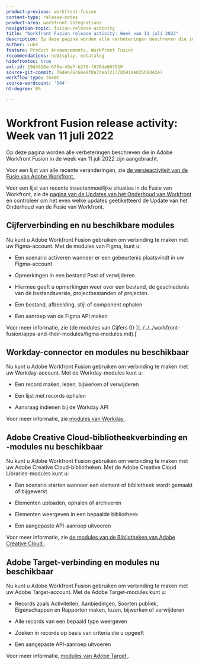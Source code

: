 ```yaml
---
product-previous: workfront-fusion
content-type: release-notes
product-area: workfront-integrations
navigation-topic: fusion-release-activity
title: "Workfront Fusion release activity: Week van 11 juli 2022"
description: Op deze pagina worden alle verbeteringen beschreven die in Adobe Workfront Fusion in de week van 11 juli 2022 zijn aangebracht.
author: Luke
feature: Product Announcements, Workfront Fusion
recommendations: noDisplay, noCatalog
hidefromtoc: true
exl-id: 19d4610a-670a-49e7-b276-f670de867910
source-git-commit: 76deb76c66e8f8a7dea721378591ae035b8d42e7
workflow-type: tm+mt
source-wordcount: '344'
ht-degree: 0%

---
```


# Workfront Fusion release activity: Week van 11 juli 2022

Op deze pagina worden alle verbeteringen beschreven die in Adobe Workfront Fusion in de week van 11 juli 2022 zijn aangebracht.

Voor een lijst van alle recente veranderingen, zie [ de versieactiviteit van de Fusie van Adobe Workfront ](../../../product-announcements/product-releases/fusion-release-activity/fusion-release-activity.md).

Voor een lijst van recente insectenmoeilijke situaties in de Fusie van Workfront, zie de [ pagina van de Updates van het Onderhoud van Workfront ](https://experienceleague.adobe.com/docs/workfront-known-issues/releases/current-updates.html) en controleer om het even welke updates geëtiketteerd de Update van het Onderhoud van de Fusie van Workfront.

## Cijferverbinding en nu beschikbare modules

Nu kunt u Adobe Workfront Fusion gebruiken om verbinding te maken met uw Figma-account. Met de modules van Figma, kunt u:

* Een scenario activeren wanneer er een gebeurtenis plaatsvindt in uw Figma-account

* Opmerkingen in een bestand Post of verwijderen

* Hiermee geeft u opmerkingen weer over een bestand, de geschiedenis van de bestandsversie, projectbestanden of projecten.

* Een bestand, afbeelding, stijl of component ophalen

* Een aanroep van de Figma API maken


Voor meer informatie, zie {de modules van Cijfers 0} ](../../../workfront-fusion/apps-and-their-modules/figma-modules.md).[

## Workday-connector en modules nu beschikbaar

Nu kunt u Adobe Workfront Fusion gebruiken om verbinding te maken met uw Workday-account. Met de Workday-modules kunt u:

* Een record maken, lezen, bijwerken of verwijderen

* Een lijst met records ophalen

* Aanvraag indienen bij de Workday API


Voor meer informatie, zie [ modules van Workday ](../../../workfront-fusion/apps-and-their-modules/workday-modules.md).

## Adobe Creative Cloud-bibliotheekverbinding en -modules nu beschikbaar

Nu kunt u Adobe Workfront Fusion gebruiken om verbinding te maken met uw Adobe Creative Cloud-bibliotheken. Met de Adobe Creative Cloud Libraries-modules kunt u:

* Een scenario starten wanneer een element of bibliotheek wordt gemaakt of bijgewerkt

* Elementen uploaden, ophalen of archiveren

* Elementen weergeven in een bepaalde bibliotheek

* Een aangepaste API-aanroep uitvoeren


Voor meer informatie, zie [ de modules van de Bibliotheken van Adobe Creative Cloud ](../../../workfront-fusion/apps-and-their-modules/creative-cloud-libraries-modules.md).

## Adobe Target-verbinding en modules nu beschikbaar

Nu kunt u Adobe Workfront Fusion gebruiken om verbinding te maken met uw Adobe Target-account. Met de Adobe Target-modules kunt u:

* Records zoals Activiteiten, Aanbiedingen, Soorten publiek, Eigenschappen en Rapporten maken, lezen, bijwerken of verwijderen

* Alle records van een bepaald type weergeven

* Zoeken in records op basis van criteria die u opgeeft

* Een aangepaste API-aanroep uitvoeren


Voor meer informatie, [ modules van Adobe Target ](../../../workfront-fusion/apps-and-their-modules/adobe-target-modules.md).

